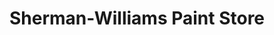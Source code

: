 ---
title: "Sherman-Williams Paint Store"
url: /bardstown/sherman-williams-paint-store/
shop: paint
---